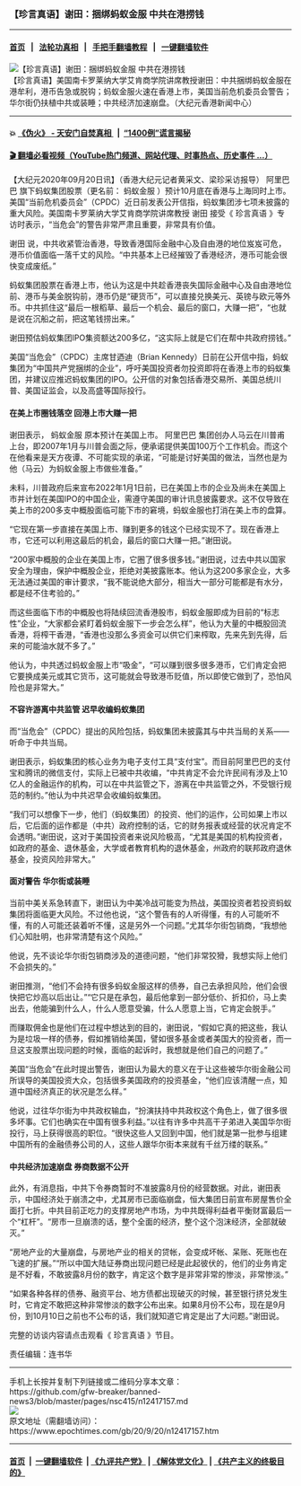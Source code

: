 ### 【珍言真语】谢田：捆绑蚂蚁金服 中共在港捞钱
------------------------

#### [首页](https://github.com/gfw-breaker/banned-news3/blob/master/README.md) &nbsp;&nbsp;|&nbsp;&nbsp; [法轮功真相](https://github.com/begood0513/basic/blob/master/README.md)  &nbsp;&nbsp;|&nbsp;&nbsp; [手把手翻墙教程](https://github.com/gfw-breaker/guides/wiki)  &nbsp;&nbsp;|&nbsp;&nbsp; [一键翻墙软件](https://github.com/gfw-breaker/nogfw/blob/master/README.md)  



<div><img alt="【珍言真语】谢田：捆绑蚂蚁金服 中共在港捞钱" class="attachment-djy_600_400 size-djy_600_400 wp-post-image" src="https://i.epochtimes.com/assets/uploads/2020/09/a1e7fd6ecb6c660ae3fdc8ab7e538d12-600x400.jpg"/>
<div class="caption">
 【珍言真语】美国南卡罗莱纳大学艾肯商学院讲席教授谢田：中共捆绑蚂蚁金服在港牟利，港币告急或脱钩；蚂蚁金服火速在香港上市，美国当前危机委员会警告；华尔街仍扶植中共或装睡；中共经济加速崩盘。（大纪元香港新闻中心）
</div></div><hr/>

#### 💥 [《伪火》 - 天安门自焚真相 ](http://158.247.195.190:10000/videos/blog/weihuo.html)&nbsp; |&nbsp; [“1400例”谎言揭秘  ](http://158.247.195.190:10000/videos/blog/jiexi1400.html)

#### [ 🎬  翻墙必看视频（YouTube热门频道、网站代理、时事热点、历史事件 ...）](https://github.com/gfw-breaker/links/blob/master/banned.md)

<div><p>
 【大纪元2020年09月20日讯】（香港大纪元记者黄采文、梁珍采访报导）
 <ok href="https://www.epochtimes.com/gb/tag/%E9%98%BF%E9%87%8C%E5%B7%B4%E5%B7%B4.html">
  阿里巴巴
 </ok>
 旗下蚂蚁集团股票（更名前：
 <ok href="https://www.epochtimes.com/gb/tag/%E8%9A%82%E8%9A%81%E9%87%91%E6%9C%8D.html">
  蚂蚁金服
 </ok>
 ）预计10月底在香港与上海同时上市。美国“当前危机委员会”（CPDC）近日前发表公开信指，蚂蚁集团涉七项未披露的重大风险。美国南卡罗莱纳大学艾肯商学院讲席教授
 <ok href="https://www.epochtimes.com/gb/tag/%E8%B0%A2%E7%94%B0.html">
  谢田
 </ok>
 接受《
 <ok href="https://www.epochtimes.com/gb/tag/%E7%8F%8D%E8%A8%80%E7%9C%9F%E8%AF%AD.html">
  珍言真语
 </ok>
 》专访时表示，“当危会”的警告非常严肃且重要，非常具有价值。
</p>
<p>
 <ok href="https://www.epochtimes.com/gb/tag/%E8%B0%A2%E7%94%B0.html">
  谢田
 </ok>
 说，中共收紧管治香港，导致香港国际金融中心及自由港的地位岌岌可危，港币价值面临一落千丈的风险。“中共基本上已经摧毁了香港经济，港币可能会很快变成废纸。”
</p>
<p>
 蚂蚁集团股票在香港上市，他认为这是中共趁香港丧失国际金融中心及自由港地位前、港币与美金脱钩前，港币仍是“硬货币”，可以直接兑换美元、英镑与欧元等外币。中共抓住这“最后一根稻草、最后一个机会、最后的窗口，大赚一把”，“也就是说在沉船之前，把这笔钱捞出来。”
</p>
<p>
 谢田预估蚂蚁集团IPO集资额达200多亿，“这实际上就是它们在帮中共政府捞钱。”
</p>
<p>
 美国“当危会”（CPDC）主席甘迺迪（Brian Kennedy）日前在公开信中指，蚂蚁集团为“中国共产党捆绑的企业”，呼吁美国投资者勿投资即将在香港上市的蚂蚁集团，并建议应推迟蚂蚁集团的IPO。公开信的对象包括香港交易所、美国总统川普、美国证监会，以及高盛等国际投行。
</p>
<h4>
 在美上市圈钱落空 回港上市大赚一把
</h4>
<p>
 谢田表示，
 <ok href="https://www.epochtimes.com/gb/tag/%E8%9A%82%E8%9A%81%E9%87%91%E6%9C%8D.html">
  蚂蚁金服
 </ok>
 原本预计在美国上市。
 <ok href="https://www.epochtimes.com/gb/tag/%E9%98%BF%E9%87%8C%E5%B7%B4%E5%B7%B4.html">
  阿里巴巴
 </ok>
 集团创办人马云在川普甫上台，即2007年1月与川普会面之际，便承诺提供美国100万个工作机会。而这个在他看来是天方夜谭、不可能实现的承诺，“可能是讨好美国的做法，当然也是为他（马云）为蚂蚁金服上市做些准备。”
</p>
<p>
 未料，川普政府后来宣布2022年1月1日前，已在美国上市的企业及尚未在美国上市并计划在美国IPO的中国企业，需遵守美国的审计讯息披露要求。这不仅导致在美上市的200多支中概股面临可能下市的窘境，蚂蚁金服也打消在美上市的盘算。
</p>
<p>
 “它现在第一步直接在美国上市、赚到更多的钱这个已经实现不了。现在香港上市，它还可以利用这最后的机会，最后的窗口大赚一把。”谢田说。
</p>
<p>
 “200家中概股的企业在美国上市，它圈了很多很多钱。”谢田说，过去中共以国家安全为理由，保护中概股企业，拒绝对美披露账本。他认为这200多家企业，大多无法通过美国的审计要求，“我不能说绝大部分，相当大一部分可能都是有水分，都是经不住考验的。”
</p>
<p>
 而这些面临下市的中概股也将陆续回流香港股市，蚂蚁金服即成为目前的“标志性”企业，“大家都会紧盯着蚂蚁金服下一步会怎么样”，他认为大量的中概股回流香港，将榨干香港，“香港也没那么多资金可以供它们来榨取，先来先到先得，后来的可能油水就不多了。”
</p>
<p>
 他认为，中共透过蚂蚁金服上市“吸金”，“可以赚到很多很多港币，它们肯定会把它要换成美元或其它货币，这可能就会导致港币贬值，所以即使它做到了，恐怕风险也是非常大。”
</p>
<h4>
 不容许游离中共监管 迟早收编蚂蚁集团
</h4>
<p>
 而“当危会”（CPDC）提出的风险包括，蚂蚁集团未披露其与中共当局的关系——听命于中共当局。
</p>
<p>
 谢田表示，蚂蚁集团的核心业务为电子支付工具“支付宝”。而目前阿里巴巴的支付宝和腾讯的微信支付，实际上已被中共收编，“中共肯定不会允许民间有涉及上10亿人的金融运作的机构，可以在中共监管之下，游离在中共监管之外，不受银行规范的制约。”他认为中共迟早会收编蚂蚁集团。
</p>
<p>
 “我们可以想像下一步，他们（蚂蚁集团）的投资、他们的运作，公司如果上市以后，它后面的运作都是（中共）政府控制的话，它的财务报表或经营的状况肯定不会透明。”谢田说，这对于美国投资者来说风险极高，“尤其是美国的机构投资者，如政府的基金、退休基金，大学或者教育机构的退休基金，州政府的联邦政府退休基金，投资风险非常大。”
</p>
<h4>
 面对警告 华尔街或装睡
</h4>
<p>
 当前中美关系急转直下，谢田认为中美冷战可能变为热战，美国投资者若投资蚂蚁集团将面临更大风险。不过他也说，“这个警告有的人听得懂，有的人可能听不懂，有的人可能还装着听不懂，这是另外一个问题。”尤其华尔街包销商，“我想他们心知肚明，也非常清楚有这个风险。”
</p>
<p>
 他说，先不谈论华尔街包销商涉及的道德问题，“他们非常狡猾，我想实际上他们不会损失的。”
</p>
<p>
 谢田推测，“他们不会持有很多蚂蚁金服这样的债券，自己去承担风险，他们会很快把它炒高以后出让。”“它只是在承包，最后他拿到一部分低价、折扣价，马上卖出去，他能骗到什么人，什么人愿意受骗，什么人愿意上当，它肯定会脱手。”
</p>
<p>
 而赚取佣金也是他们在过程中想达到的目的，谢田说，“假如它真的把这些，我认为是垃圾一样的债券，假如推销给美国，譬如很多基金或者美国大的投资者，而一旦这支股票出现问题的时候，面临的起诉时，我想就是他们自己的问题了。”
</p>
<p>
 美国“当危会”在此时提出警告，谢田认为最大的意义在于让这些被华尔街金融公司所误导的美国投资大众，包括很多美国政府的投资基金，“他们应该清醒一点，知道中国经济真正的状况是怎么样。”
</p>
<p>
 他说，过往华尔街为中共政权输血，“扮演扶持中共政权这个角色上，做了很多很多坏事。它们也确实在中国有很多利益。”以往有许多中共高干子弟进入美国华尔街投行，马上获得很高的职位。“很快这些人又回到中国，他们就是第一批参与组建中国所有的金融债券公司的人，这些人跟华尔街本来就有千丝万缕的联系。”
</p>
<h4>
 中共经济加速崩盘 券商数据不公开
</h4>
<p>
 此外，有消息指，中共下令券商暂时不准披露8月份的经营数据。对此，谢田表示，中国经济处于崩溃之中，尤其房市已面临崩盘，恒大集团日前宣布房屋售价全面打七折。中共目前正吃力的支撑房地产市场，为中共既得利益者平衡财富最后一个“杠杆”。“房市一旦崩溃的话，整个全面的经济，整个这个泡沫经济，全部就破灭。”
</p>
<p>
 “房地产业的大量崩盘，与房地产业的相关的贷帐，会变成坏帐、呆账、死账也在飞速的扩展。”“所以中国大陆证券商出现问题已经是此起彼伏的，他们的业务肯定是不好看，不敢披露8月份的数字，肯定这个数字是非常非常的惨淡，非常惨淡。”
</p>
<p>
 “如果各种各样的债券、融资平台、地方债都出现破灭的时候，甚至银行挤兑发生时，它肯定不敢把这种非常惨淡的数字公布出来。如果8月份不公布，现在是9月份，到10月10日之前也不公布的话，我们就知道它肯定是出了大问题。”谢田说。
</p>
<p>
 完整的访谈内容请点击观看《
 <ok href="https://www.epochtimes.com/gb/tag/%E7%8F%8D%E8%A8%80%E7%9C%9F%E8%AF%AD.html">
  珍言真语
 </ok>
 》节目。
</p>
<p>
</p>
<p>
 责任编辑：连书华
</p>
</div>
<hr/>
手机上长按并复制下列链接或二维码分享本文章：<br/>
https://github.com/gfw-breaker/banned-news3/blob/master/pages/nsc415/n12417157.md <br/>
<a href='https://github.com/gfw-breaker/banned-news3/blob/master/pages/nsc415/n12417157.md'><img src='https://github.com/gfw-breaker/banned-news3/blob/master/pages/nsc415/n12417157.md.png'/></a> <br/>
原文地址（需翻墙访问）：https://www.epochtimes.com/gb/20/9/20/n12417157.htm


------------------------
#### [首页](https://github.com/gfw-breaker/banned-news3/blob/master/README.md) &nbsp;|&nbsp; [一键翻墙软件](https://github.com/gfw-breaker/nogfw/blob/master/README.md) &nbsp;| [《九评共产党》](https://github.com/gfw-breaker/9ping.md/blob/master/README.md#九评之一评共产党是什么) | [《解体党文化》](https://github.com/gfw-breaker/jtdwh.md/blob/master/README.md) | [《共产主义的终极目的》](https://github.com/gfw-breaker/gczydzjmd.md/blob/master/README.md)


<img src='http://gfw-breaker.win/banned-news3/pages/nsc415/n12417157.md' width='0px' height='0px'/>